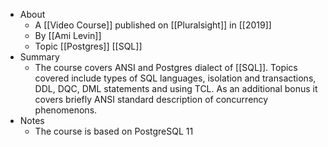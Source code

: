 - About
	- A [[Video Course]] published on [[Pluralsight]] in [[2019]]
	- By [[Ami Levin]]
	- Topic [[Postgres]] [[SQL]]
- Summary
	- The course covers ANSI and Postgres dialect of [[SQL]]. Topics covered include types of SQL languages, isolation and transactions, DDL, DQC, DML statements and using TCL. As an additional bonus it covers briefly ANSI standard description of concurrency phenomenons.
- Notes
	- The course is based on PostgreSQL 11